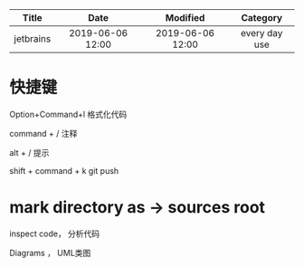
| Title                | Date             | Modified         | Category          |
|:--------------------:|:----------------:|:----------------:|:-----------------:|
| jetbrains             | 2019-06-06 12:00 | 2019-06-06 12:00 | every day use            |



# 快捷键
Option+Command+l                 格式化代码

command + /                           注释

alt + /             提示

shift + command + k     git push



# mark directory as -> sources root

 
inspect code， 分析代码

Diagrams  ，  UML类图
